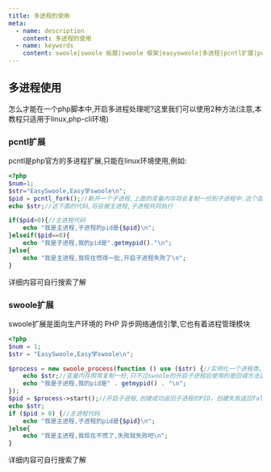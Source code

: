```yaml
---
title: 多进程的使用
meta:
  - name: description
    content: 多进程的使用 
  - name: keywords
    content: swoole|swoole 拓展|swoole 框架|easyswoole|多进程|pcntl扩展|pcntl
---
```

## 多进程使用
怎么才能在一个php脚本中,开启多进程处理呢?这里我们可以使用2种方法(注意,本教程只适用于linux,php-cli环境)

### pcntl扩展
pcntl是php官方的多进程扩展,只能在linux环境使用,例如:
```php
<?php
$num=1;
$str="EasySwoole,Easy学swoole\n";
$pid = pcntl_fork();//新开一个子进程,上面的变量内存将会复制一份到子进程中.这个函数,在主进程中返回子进程进程id,在子进程返回0,开启失败在主进程返回-1
echo $str;//这下面的代码,将会被主进程,子进程共同执行

if($pid>0){//主进程代码
    echo "我是主进程,子进程的pid是{$pid}\n";
}elseif($pid==0){
    echo "我是子进程,我的pid是".getmypid()."\n";
}else{
    echo "我是主进程,我现在慌得一批,开启子进程失败了\n";
}
```
详细内容可自行搜索了解

### swoole扩展
swoole扩展是面向生产环境的 PHP 异步网络通信引擎,它也有着进程管理模块
```php
<?php
$num = 1;
$str = "EasySwoole,Easy学swoole\n";

$process = new swoole_process(function () use ($str) {//实例化一个进程类,传入回调函数
    echo $str;//变量内存照常复制一份,只不过swoole的开启子进程后使用的是回调方法运行
    echo "我是子进程,我的pid是" . getmypid() . "\n";
});
$pid = $process->start();//开启子进程,创建成功返回子进程的PID，创建失败返回false。
echo $str;
if ($pid > 0) {//主进程代码
    echo "我是主进程,子进程的pid是{$pid}\n";
}else{
    echo "我是主进程,我现在不慌了,失败就失败吧\n";
}
```
详细内容可自行搜索了解
